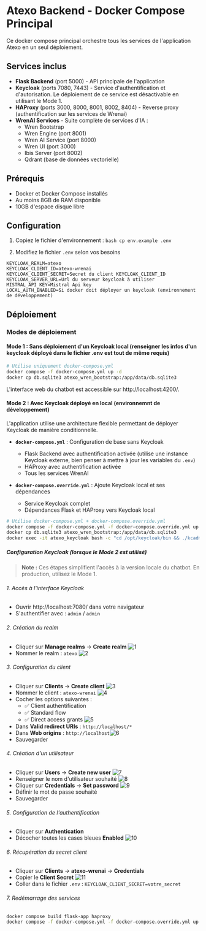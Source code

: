 # Atexo Backend - Docker Compose Principal

Ce docker compose principal orchestre tous les services de l'application Atexo en un seul déploiement.

## Services inclus

  - **Flask Backend** (port 5000) - API principale de l'application
  - **Keycloak** (ports 7080, 7443) - Service d'authentification et d'autorisation. Le déploiement de ce service est désactivable en utilisant le Mode 1. 
  - **HAProxy** (ports 3000, 8000, 8001, 8002, 8404) - Reverse proxy (authentification sur les services de Wrenai)
  - **WrenAI Services** - Suite complète de services d'IA :
    - Wren Bootstrap
    - Wren Engine (port 8001)
    - Wren AI Service (port 8000)
    - Wren UI (port 3000)
    - Ibis Server (port 8002)
    - Qdrant (base de données vectorielle)

## Prérequis

  - Docker et Docker Compose installés
  - Au moins 8GB de RAM disponible
  - 10GB d'espace disque libre

## Configuration

  1. Copiez le fichier d'environnement :
    ```bash
    cp env.example .env
    ```

  2. Modifiez le fichier `.env` selon vos besoins
  ```
  KEYCLOAK_REALM=atexo
  KEYCLOAK_CLIENT_ID=atexo-wrenai
  KEYCLOAK_CLIENT_SECRET=Secret du client KEYCLOAK_CLIENT_ID
  KEYCLOAK_SERVER_URL=Url du serveur keycloak à utiliser
  MISTRAL_API_KEY=Mistral Api key
  LOCAL_AUTH_ENABLED=Si docker doit déployer un keycloak (environnement de développement)
  ```
## Déploiement

### Modes de déploiement

#### Mode 1 : Sans déploiement d'un Keycloak local (renseigner les infos d'un keycloak déployé dans le fichier .env est tout de même requis)

  ```bash
  # Utilise uniquement docker-compose.yml
  docker compose -f docker-compose.yml up -d
  docker cp db.sqlite3 atexo_wren_bootstrap:/app/data/db.sqlite3
  ```
  L'interface web du chatbot est accessible sur http://localhost:4200/.


#### Mode 2 : Avec Keycloak déployé en local (environnemnt de développement)
  L'application utilise une architecture flexible permettant de déployer Keycloak de manière conditionnelle.
  - **`docker-compose.yml`** : Configuration de base sans Keycloak
    - Flask Backend avec authentification activée (utilise une instance Keycloak externe, bien penser à mettre à jour les variables du `.env`)
    - HAProxy avec authentification activée
    - Tous les services WrenAI

  - **`docker-compose.override.yml`** : Ajoute Keycloak local et ses dépendances
    - Service Keycloak complet
    - Dépendances Flask et HAProxy vers Keycloak local


  ```bash
  # Utilise docker-compose.yml + docker-compose.override.yml
  docker compose -f docker-compose.yml -f docker-compose.override.yml up -d
  docker cp db.sqlite3 atexo_wren_bootstrap:/app/data/db.sqlite3
  docker exec -it atexo_keycloak bash -c "cd /opt/keycloak/bin && ./kcadm.sh config credentials --server http://localhost:7080 --realm master --user admin && ./kcadm.sh update realms/master -s sslRequired=NONE" # Entrer le mot de passe `admin` lorsque demandé
  ```

##### Configuration Keycloak (lorsque le Mode 2 est utilisé)

  > **Note :** Ces étapes simplifient l'accès à la version locale du chatbot. En production, utilisez le Mode 1.

###### 1. Accès à l'interface Keycloak
  - Ouvrir http://localhost:7080/ dans votre navigateur
  - S'authentifier avec : `admin` / `admin`

###### 2. Création du realm
  - Cliquer sur **Manage realms** → **Create realm** ![1](assets/1.png)
  - Nommer le realm : `atexo` ![2](assets/2.png)

###### 3. Configuration du client
- Cliquer sur **Clients** → **Create client** ![3](assets/3.png)
- Nommer le client : `atexo-wrenai` ![4](assets/4.png)
- Cocher les options suivantes :
  - ✅ Client authentification
  - ✅ Standard flow  
  - ✅ Direct access grants ![5](assets/5.png)
- Dans **Valid redirect URIs** : `http://localhost/*`
- Dans **Web origins** : `http://localhost`![6](assets/6.png)
- Sauvegarder

###### 4. Création d'un utilisateur
  - Cliquer sur **Users** → **Create new user** ![7](assets/7.png)
  - Renseigner le nom d'utilisateur souhaité ![8](assets/8.png)
  - Cliquer sur **Credentials** → **Set password** ![9](assets/9.png)
  - Définir le mot de passe souhaité
  - Sauvegarder

###### 5. Configuration de l'authentification
  - Cliquer sur **Authentication** 
  - Décocher toutes les cases bleues **Enabled** ![10](assets/10.png)

###### 6. Récupération du secret client
  - Cliquer sur **Clients** → **atexo-wrenai** → **Credentials**
  - Copier le **Client Secret** ![11](assets/11.png)
  - Coller dans le fichier `.env` : `KEYCLOAK_CLIENT_SECRET=votre_secret`

###### 7. Redémarrage des services
  ```bash
  docker compose build flask-app haproxy
  docker compose -f docker-compose.yml -f docker-compose.override.yml up -d
  ```